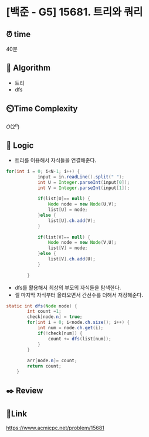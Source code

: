 # [백준 - G5] 15681. 트리와 쿼리

## ⏰ **time**

40분

## :pushpin: **Algorithm**
- 트리
- dfs

## ⏲️**Time Complexity**

$O(2^n)$

## :round_pushpin: **Logic**
- 트리를 이용해서 자식들을 연결해준다.
```java
for(int i = 0; i<N-1; i++) {
			input = in.readLine().split(" ");
			int U = Integer.parseInt(input[0]);
			int V = Integer.parseInt(input[1]);
			
			if(list[U]== null) {
				Node node = new Node(U,V);
				list[U] = node;
			}else {
				list[U].ch.add(V);
			}
			
			if(list[V]== null) {
				Node node = new Node(V,U);
				list[V] = node;
			}else {
				list[V].ch.add(U);
			}
			
		}
```
- dfs를 활용해서 최상의 부모의 자식들을 탐색한다.
- 젤 마지막 자식부터 올라오면서 간선수를 더해서 저장해준다.
```java
static int dfs(Node node) {
		int count =1;
		check[node.n] = true;
		for(int i = 0; i<node.ch.size(); i++) {
			int num = node.ch.get(i);
			if(!check[num]) {
				count += dfs(list[num]);
			}
		}
		
		arr[node.n]= count;
		return count;
	}
```


## :black_nib: **Review**  

## 📡**Link**
https://www.acmicpc.net/problem/15681
